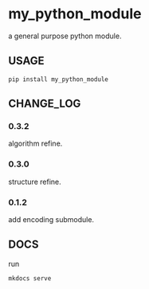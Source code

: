 # my_python_module
a general purpose python module.



## USAGE
```
pip install my_python_module
```



## CHANGE_LOG

### 0.3.2

algorithm refine.

### 0.3.0

structure refine.

### 0.1.2
add encoding submodule.

## DOCS
run
```text
mkdocs serve
```

